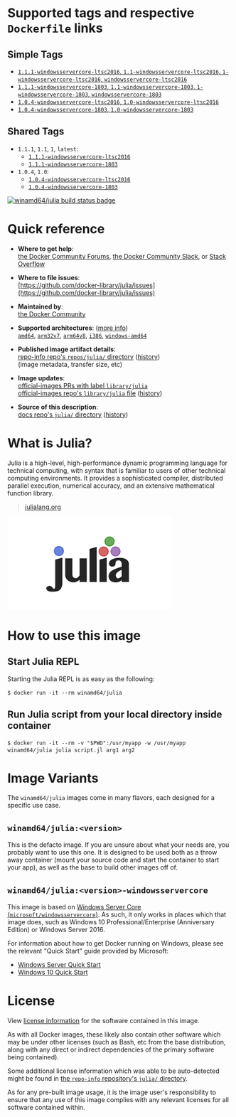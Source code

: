 <!--

********************************************************************************

WARNING:

    DO NOT EDIT "julia/README.md"

    IT IS AUTO-GENERATED

    (from the other files in "julia/" combined with a set of templates)

********************************************************************************

-->

# Supported tags and respective `Dockerfile` links

## Simple Tags

-	[`1.1.1-windowsservercore-ltsc2016`, `1.1-windowsservercore-ltsc2016`, `1-windowsservercore-ltsc2016`, `windowsservercore-ltsc2016`](https://github.com/docker-library/julia/blob/36c40cb93c8ca5c717ab7395a775f5683f176e97/1.1/windows/windowsservercore-ltsc2016/Dockerfile)
-	[`1.1.1-windowsservercore-1803`, `1.1-windowsservercore-1803`, `1-windowsservercore-1803`, `windowsservercore-1803`](https://github.com/docker-library/julia/blob/36c40cb93c8ca5c717ab7395a775f5683f176e97/1.1/windows/windowsservercore-1803/Dockerfile)
-	[`1.0.4-windowsservercore-ltsc2016`, `1.0-windowsservercore-ltsc2016`](https://github.com/docker-library/julia/blob/092cb514a9994ee61ae883f53d56ea03c89a3c0c/1.0/windows/windowsservercore-ltsc2016/Dockerfile)
-	[`1.0.4-windowsservercore-1803`, `1.0-windowsservercore-1803`](https://github.com/docker-library/julia/blob/092cb514a9994ee61ae883f53d56ea03c89a3c0c/1.0/windows/windowsservercore-1803/Dockerfile)

## Shared Tags

-	`1.1.1`, `1.1`, `1`, `latest`:
	-	[`1.1.1-windowsservercore-ltsc2016`](https://github.com/docker-library/julia/blob/36c40cb93c8ca5c717ab7395a775f5683f176e97/1.1/windows/windowsservercore-ltsc2016/Dockerfile)
	-	[`1.1.1-windowsservercore-1803`](https://github.com/docker-library/julia/blob/36c40cb93c8ca5c717ab7395a775f5683f176e97/1.1/windows/windowsservercore-1803/Dockerfile)
-	`1.0.4`, `1.0`:
	-	[`1.0.4-windowsservercore-ltsc2016`](https://github.com/docker-library/julia/blob/092cb514a9994ee61ae883f53d56ea03c89a3c0c/1.0/windows/windowsservercore-ltsc2016/Dockerfile)
	-	[`1.0.4-windowsservercore-1803`](https://github.com/docker-library/julia/blob/092cb514a9994ee61ae883f53d56ea03c89a3c0c/1.0/windows/windowsservercore-1803/Dockerfile)

[![winamd64/julia build status badge](https://img.shields.io/jenkins/s/https/doi-janky.infosiftr.net/job/multiarch/job/windows-amd64/job/julia.svg?label=winamd64/julia%20%20build%20job)](https://doi-janky.infosiftr.net/job/multiarch/job/windows-amd64/job/julia/)

# Quick reference

-	**Where to get help**:  
	[the Docker Community Forums](https://forums.docker.com/), [the Docker Community Slack](https://blog.docker.com/2016/11/introducing-docker-community-directory-docker-community-slack/), or [Stack Overflow](https://stackoverflow.com/search?tab=newest&q=docker)

-	**Where to file issues**:  
	[https://github.com/docker-library/julia/issues](https://github.com/docker-library/julia/issues)

-	**Maintained by**:  
	[the Docker Community](https://github.com/docker-library/julia)

-	**Supported architectures**: ([more info](https://github.com/docker-library/official-images#architectures-other-than-amd64))  
	[`amd64`](https://hub.docker.com/r/amd64/julia/), [`arm32v7`](https://hub.docker.com/r/arm32v7/julia/), [`arm64v8`](https://hub.docker.com/r/arm64v8/julia/), [`i386`](https://hub.docker.com/r/i386/julia/), [`windows-amd64`](https://hub.docker.com/r/winamd64/julia/)

-	**Published image artifact details**:  
	[repo-info repo's `repos/julia/` directory](https://github.com/docker-library/repo-info/blob/master/repos/julia) ([history](https://github.com/docker-library/repo-info/commits/master/repos/julia))  
	(image metadata, transfer size, etc)

-	**Image updates**:  
	[official-images PRs with label `library/julia`](https://github.com/docker-library/official-images/pulls?q=label%3Alibrary%2Fjulia)  
	[official-images repo's `library/julia` file](https://github.com/docker-library/official-images/blob/master/library/julia) ([history](https://github.com/docker-library/official-images/commits/master/library/julia))

-	**Source of this description**:  
	[docs repo's `julia/` directory](https://github.com/docker-library/docs/tree/master/julia) ([history](https://github.com/docker-library/docs/commits/master/julia))

# What is Julia?

Julia is a high-level, high-performance dynamic programming language for technical computing, with syntax that is familiar to users of other technical computing environments. It provides a sophisticated compiler, distributed parallel execution, numerical accuracy, and an extensive mathematical function library.

> [julialang.org](http://julialang.org/)

![logo](https://raw.githubusercontent.com/docker-library/docs/520519ad7db3ea9fd5d3590e836c839a0ffd6f19/julia/logo.png)

# How to use this image

## Start Julia REPL

Starting the Julia REPL is as easy as the following:

```console
$ docker run -it --rm winamd64/julia
```

## Run Julia script from your local directory inside container

```console
$ docker run -it --rm -v "$PWD":/usr/myapp -w /usr/myapp winamd64/julia julia script.jl arg1 arg2
```

# Image Variants

The `winamd64/julia` images come in many flavors, each designed for a specific use case.

## `winamd64/julia:<version>`

This is the defacto image. If you are unsure about what your needs are, you probably want to use this one. It is designed to be used both as a throw away container (mount your source code and start the container to start your app), as well as the base to build other images off of.

## `winamd64/julia:<version>-windowsservercore`

This image is based on [Windows Server Core (`microsoft/windowsservercore`)](https://hub.docker.com/r/microsoft/windowsservercore/). As such, it only works in places which that image does, such as Windows 10 Professional/Enterprise (Anniversary Edition) or Windows Server 2016.

For information about how to get Docker running on Windows, please see the relevant "Quick Start" guide provided by Microsoft:

-	[Windows Server Quick Start](https://msdn.microsoft.com/en-us/virtualization/windowscontainers/quick_start/quick_start_windows_server)
-	[Windows 10 Quick Start](https://msdn.microsoft.com/en-us/virtualization/windowscontainers/quick_start/quick_start_windows_10)

# License

View [license information](http://julialang.org/) for the software contained in this image.

As with all Docker images, these likely also contain other software which may be under other licenses (such as Bash, etc from the base distribution, along with any direct or indirect dependencies of the primary software being contained).

Some additional license information which was able to be auto-detected might be found in [the `repo-info` repository's `julia/` directory](https://github.com/docker-library/repo-info/tree/master/repos/julia).

As for any pre-built image usage, it is the image user's responsibility to ensure that any use of this image complies with any relevant licenses for all software contained within.
